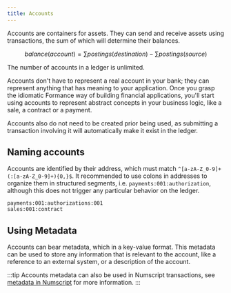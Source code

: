```yaml
---
title: Accounts
---
```


Accounts are containers for assets. They can send and receive assets using transactions, the sum of which will determine their balances.

$$
balance(account) = \sum postings(destination) - \sum postings(source)
$$

The number of accounts in a ledger is unlimited.

Accounts don't have to represent a real account in your bank; they can represent anything that has meaning to your application. Once you grasp the idiomatic Formance way of building financial applications, you'll start using accounts to represent abstract concepts in your business logic, like a sale, a contract or a payment.

Accounts also do not need to be created prior being used, as submitting a transaction involving it will automatically make it exist in the ledger.

## Naming accounts

Accounts are identified by their address, which must match `^[a-zA-Z_0-9]+(:[a-zA-Z_0-9]+){0,}$`. It recommended to use colons in addresses to organize them in structured segments, i.e. `payments:001:authorization`, although this does not trigger any particular behavior on the ledger.

```
payments:001:authorizations:001
sales:001:contract
```

## Using Metadata

Accounts can bear metadata, which in a key-value format. This metadata can be used to store any information that is relevant to the account, like a reference to an external system, or a description of the account.

:::tip
Accounts metadata can also be used in Numscript transactions, see [metadata in Numscript](/v1.10/ledger/reference/numscript/metadata) for more information.
:::
